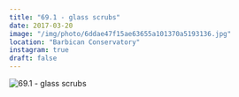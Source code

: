 ```yaml
---
title: "69.1 - glass scrubs"
date: 2017-03-20
image: "/img/photo/6ddae47f15ae63655a101370a5193136.jpg"
location: "Barbican Conservatory"
instagram: true
draft: false
---
```


![69.1 - glass scrubs](/img/photo/6ddae47f15ae63655a101370a5193136.jpg)
